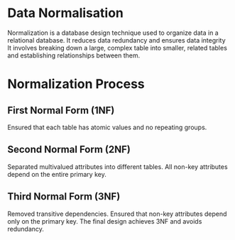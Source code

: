 # Data Normalisation
Normalization is a database design technique used to organize data in a relational
database. It reduces data redundancy and ensures data integrity  
It involves breaking down a large,
complex table into smaller, related tables and
establishing relationships between them.
# Normalization Process
## First Normal Form (1NF)
Ensured that each table has atomic values and no repeating groups.
## Second Normal Form (2NF)
Separated multivalued attributes into different tables.
All non-key attributes depend on the entire primary key.
## Third Normal Form (3NF)
Removed transitive dependencies.
Ensured that non-key attributes depend only on the primary key.
The final design achieves 3NF and avoids redundancy.